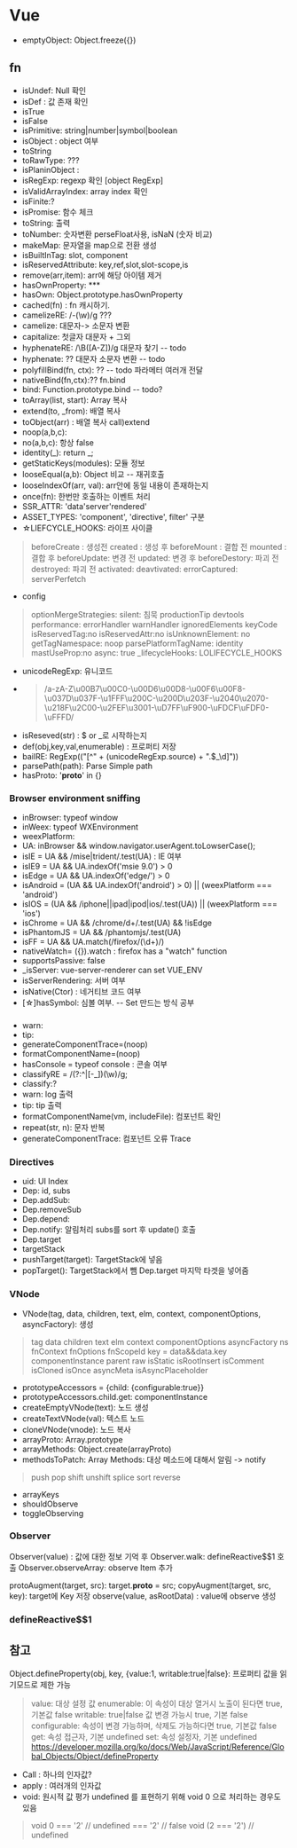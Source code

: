 # Vue

* emptyObject: Object.freeze({})

## fn
* isUndef: Null 확인
* isDef : 값 존재 확인
* isTrue
* isFalse
* isPrimitive: string|number|symbol|boolean
* isObject : object 여부
* toString
* toRawType: ???
* isPlaninObject : 
* isRegExp: regexp 확인 [object RegExp]
* isValidArrayIndex: array index 확인
* isFinite:?
* isPromise: 함수 체크
* toString: 출력
* toNumber: 숫자변환 perseFloat사용, isNaN (숫자 비교)
* makeMap: 문자열을 map으로 전환 생성
* isBuiltInTag: slot, component
* isReservedAttribute: key,ref,slot,slot-scope,is
* remove(arr,item): arr에 해당 아이템 제거
* hasOwnProperty: ***
* hasOwn: Object.prototype.hasOwnProperty
* cached(fn) : fn 캐시하기.
* camelizeRE: /-(\w)/g  ???
* camelize: 대문자-> 소문자 변환
* capitalize: 첫글자 대문자 + 그외
* hyphenateRE: /\B([A-Z])/g 대문자 찾기 -- todo
* hyphenate: ?? 대문자 소문자 변환 -- todo
* polyfillBind(fn, ctx): ?? -- todo 파라메터 여러개 전달
* nativeBind(fn,ctx):?? fn.bind
* bind: Function.prototype.bind -- todo?
* toArray(list, start): Array 복사 
* extend(to, _from): 배열 복사
* toObject(arr) : 배열 복사 call)extend
* noop(a,b,c):
* no(a,b,c): 항상 false
* identity(_): return _;
* getStaticKeys(modules): 모듈 정보
* looseEqual(a,b): Object 비교 -- 재귀호출
* looseIndexOf(arr, val): arr안에 동일 내용이 존재하는지
* once(fn): 한번만 호출하는 이벤트 처리
* SSR_ATTR: 'data'server'rendered'
* ASSET_TYPES: 'component', 'directive', filter' 구분
* ☆LIEFCYCLE_HOOKS: 라이프 사이클
> beforeCreate : 생성전 
> created : 생성 후
> beforeMount : 결합 전
> mounted : 결합 후
> beforeUpdate: 변경 전
> updated: 변경 후
> beforeDestory: 파괴 전
> destroyed: 파괴 전
> activated: 
> deavtivated: 
> errorCaptured:
> serverPerfetch
* config 
> optionMergeStrategies:
> silent: 침묵
> productionTip
> devtools
> performance:
> errorHandler
> warnHandler
> ignoredElements
> keyCode
> isReservedTag:no
> isReservedAttr:no
> isUnknownElement: no
> getTagNamespace: noop
> parsePlatformTagName: identity
> mastUseProp:no
> async: true
> _lifecycleHooks: LOLIFECYCLE_HOOKS
* unicodeRegExp: 유니코드
* > /a-zA-Z\u00B7\u00C0-\u00D6\u00D8-\u00F6\u00F8-\u037D\u037F-\u1FFF\u200C-\u200D\u203F-\u2040\u2070-\u218F\u2C00-\u2FEF\u3001-\uD7FF\uF900-\uFDCF\uFDF0-\uFFFD/
* isReseved(str) : $ or _로 시작하는지
* def(obj,key,val,enumerable) : 프로퍼티 저장
* bailRE: RegExp(("[^" + (unicodeRegExp.source) + ".$_\\d]"))
* parsePath(path): Parse Simple path
* hasProto: '__proto__' in {}

### Browser environment sniffing
* inBrowser: typeof window
* inWeex: typeof WXEnvironment
* weexPlatform:
* UA: inBrowser && window.navigator.userAgent.toLowserCase();
* isIE = UA && /mise|trident/.test(UA) : IE 여부
* isIE9 = UA && UA.indexOf('msie 9.0') > 0
* isEdge = UA && UA.indexOf('edge/') > 0
* isAndroid = (UA && UA.indexOf('android') > 0) || (weexPlatform === 'android')
* isIOS = (UA && /iphone||ipad|ipod|ios/.test(UA)) || (weexPlatform === 'ios')
* isChrome = UA && /chrome\/d+/.test(UA) && !isEdge
* isPhantomJS = UA && /phantomjs/.test(UA)
* isFF = UA && UA.match(/firefox\/(\d+)/)
* nativeWatch= ({}).watch : firefox has a "watch" function
* supportsPassive: false
* _isServer: vue-server-renderer can set VUE_ENV
* isServerRendering:  서버 여부
* isNative(Ctor) : 네거티브 코드 여부
* [☆]hasSymbol: 심볼 여부. -- Set 만드는 방식 공부
  
### 
* warn:
* tip:
* generateComponentTrace=(noop)
* formatComponentName=(noop)
* hasConsole = typeof console : 콘솔 여부
* classifyRE = /(?:^|[-_])(\w)/g; 
* classify:?
* warn: log 출력
* tip: tip 출력
* formatComponentName(vm, includeFile): 컴포넌트 확인
* repeat(str, n): 문자 반복
* generateComponentTrace: 컴포넌트 오류 Trace

### Directives

* uid: UI Index
* Dep: id, subs
* Dep.addSub: 
* Dep.removeSub
* Dep.depend: 
* Dep.notify: 알림처리 subs를 sort 후 update() 호출
* Dep.target
* targetStack
* pushTarget(target): TargetStack에 넣음
* popTarget(): TargetStack에서 뺌 Dep.target 마지막 타겟을 넣어줌
  
### VNode

* VNode(tag, data, children, text, elm, context, componentOptions, asyncFactory): 생성
  
> tag
> data
> children
> text
> elm
> context
> componentOptions
> asyncFactory
> ns
> fnContext
> fnOptions
> fnScopeId
> key = data&&data.key
> componentInstance
> parent
> raw
> isStatic
> isRootInsert
> isComment
> isCloned
> isOnce
> asyncMeta
> isAsyncPlaceholder

* prototypeAccessors = {child: {configurable:true}}
* prototypeAccessors.child.get: componentInstance
* createEmptyVNode(text): 노드 생성
* createTextVNode(val): 텍스트 노드
* cloneVNode(vnode): 노드 복사
* arrayProto: Array.prototype
* arrayMethods: Object.create(arrayProto)
* methodsToPatch: Array Methods: 대상 메소드에 대해서 알림 -> notify
> push
> pop
> shift
> unshift
> splice
> sort
> reverse
* arrayKeys
* shouldObserve
* toggleObserving

### Observer 
Observer(value) : 값에 대한 정보 기억 후 
Observer.walk: defineReactive$$1 호출
Observer.observeArray: observe Item 추가

protoAugment(target, src): target.__proto__ = src;
copyAugment(target, src, key): target에 Key 저장
observe(value, asRootData) : value에 observe 생성

### defineReactive$$1

## 참고
Object.defineProperty(obj, key, {value:1, writable:true|false}: 프로퍼티 값을 읽기모드로 제한 가능
> value: 대상 설정 값
> enumerable: 이 속성이 대상 열거시 노출이 된다면 true, 기본값 false
> writable: true|false 값 변경 가능시 true, 기본 false
> configurable: 속성이 변경 가능하며, 삭제도 가능하다면 true, 기본값 false
> get: 속성 접근자, 기본 undefined
> set: 속성 설정자, 기본 undefined
> https://developer.mozilla.org/ko/docs/Web/JavaScript/Reference/Global_Objects/Object/defineProperty

* Call : 하나의 인자값?
* apply : 여러개의 인자값
* void: 원시적 값 평가 undefined 를 표현하기 위해 void 0 으로 처리하는 경우도 있음
> void 0 === '2' // undefined === '2' // false
> void (2 === '2') // undefined
